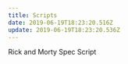 ```yaml
---
title: Scripts
date: 2019-06-19T18:23:20.516Z
update: 2019-06-19T18:23:20.536Z
---
```

Rick and Morty Spec Script
